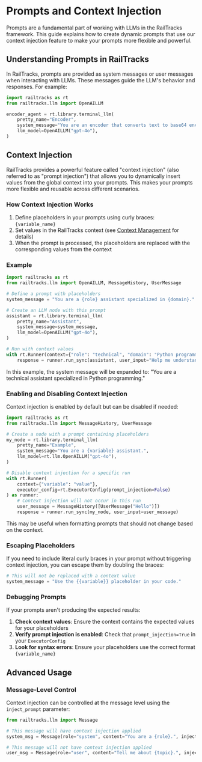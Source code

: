 # Prompts and Context Injection

Prompts are a fundamental part of working with LLMs in the RailTracks framework. This guide explains how to create dynamic prompts that use our context injection feature to make your prompts more flexible and powerful.

## Understanding Prompts in RailTracks

In RailTracks, prompts are provided as system messages or user messages when interacting with LLMs. These messages guide the LLM's behavior and responses. For example:

```python
import railtracks as rt
from railtracks.llm import OpenAILLM

encoder_agent = rt.library.terminal_llm(
    pretty_name="Encoder",
    system_message="You are an encoder that converts text to base64 encoding.",
    llm_model=OpenAILLM("gpt-4o"),
)
```

## Context Injection

RailTracks provides a powerful feature called "context injection" (also referred to as "prompt injection") that allows you to dynamically insert values from the global context into your prompts. This makes your prompts more flexible and reusable across different scenarios.

### How Context Injection Works

1. Define placeholders in your prompts using curly braces: `{variable_name}`
2. Set values in the RailTracks context (see [Context Management](context_management.md) for details)
3. When the prompt is processed, the placeholders are replaced with the corresponding values from the context

### Example

```python
import railtracks as rt
from railtracks.llm import OpenAILLM, MessageHistory, UserMessage

# Define a prompt with placeholders
system_message = "You are a {role} assistant specialized in {domain}."

# Create an LLM node with this prompt
assistant = rt.library.terminal_llm(
    pretty_name="Assistant",
    system_message=system_message,
    llm_model=OpenAILLM("gpt-4o"),
)

# Run with context values
with rt.Runner(context={"role": "technical", "domain": "Python programming"}) as runner:
    response = runner.run_sync(assistant, user_input="Help me understand decorators.")
```

In this example, the system message will be expanded to: "You are a technical assistant specialized in Python programming."

### Enabling and Disabling Context Injection

Context injection is enabled by default but can be disabled if needed:

```python
import railtracks as rt
from railtracks.llm import MessageHistory, UserMessage

# Create a node with a prompt containing placeholders
my_node = rt.library.terminal_llm(
    pretty_name="Example",
    system_message="You are a {variable} assistant.",
    llm_model=rt.llm.OpenAILLM("gpt-4o"),
)

# Disable context injection for a specific run
with rt.Runner(
    context={"variable": "value"},
    executor_config=rt.ExecutorConfig(prompt_injection=False)
) as runner:
    # Context injection will not occur in this run
    user_message = MessageHistory([UserMessage("Hello")])
    response = runner.run_sync(my_node, user_input=user_message)
```

This may be useful when formatting prompts that should not change based on the context.

### Escaping Placeholders

If you need to include literal curly braces in your prompt without triggering context injection, you can escape them by doubling the braces:

```python
# This will not be replaced with a context value
system_message = "Use the {{variable}} placeholder in your code."
```

### Debugging Prompts

If your prompts aren't producing the expected results:

1. **Check context values**: Ensure the context contains the expected values for your placeholders
2. **Verify prompt injection is enabled**: Check that `prompt_injection=True` in your `ExecutorConfig`
3. **Look for syntax errors**: Ensure your placeholders use the correct format `{variable_name}`

## Advanced Usage

### Message-Level Control

Context injection can be controlled at the message level using the `inject_prompt` parameter:

```python
from railtracks.llm import Message

# This message will have context injection applied
system_msg = Message(role="system", content="You are a {role}.", inject_prompt=True)

# This message will not have context injection applied
user_msg = Message(role="user", content="Tell me about {topic}.", inject_prompt=False)
```
